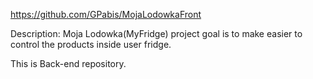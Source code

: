 https://github.com/GPabis/MojaLodowkaFront

Description:
Moja Lodowka(MyFridge) project goal is to make easier to control the products inside user fridge.

This is Back-end repository. 